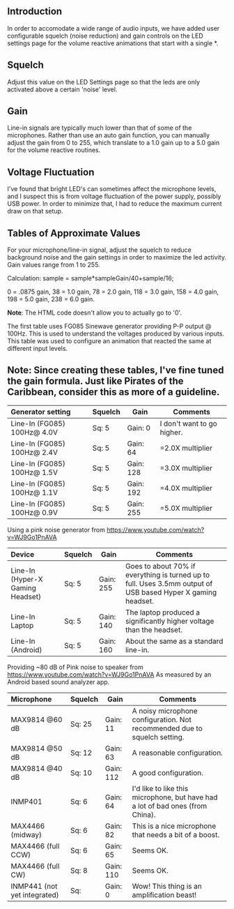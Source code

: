 ## Introduction

In order to accomodate a wide range of audio inputs, we have added user configurable squelch (noise reduction) and gain controls on the LED settings page for the volume reactive animations that start with a single *.

## Squelch
Adjust this value on the LED Settings page so that the leds are only activated above a certain 'noise' level.

## Gain
Line-in signals are typically much lower than that of some of the microphones. Rather than use an auto gain function, you can manually adjust the gain from 0 to 255, which translate to a 1.0 gain up to a 5.0 gain for the volume reactive routines.

## Voltage Fluctuation
I've found that bright LED's can sometimes affect the microphone levels, and I suspect this is from voltage fluctuation of the power supply, possibly USB power. In order to minimize that, I had to reduce the maximum current draw on that setup.

## Tables of Approximate Values

For your microphone/line-in signal, adjust the squelch to reduce background noise and the gain settings in order to maximize the led activity. Gain values range from 1 to 255.
 
Calculation:  sample = sample*sampleGain/40+sample/16;

0 = .0875 gain, 38 = 1.0 gain, 78 = 2.0 gain, 118 = 3.0 gain, 158 = 4.0 gain, 198 = 5.0 gain, 238 = 6.0 gain.

**Note**: The HTML code doesn't allow you to actually go to '0'. 

The first table uses FG085 Sinewave generator providing P-P output @ 100Hz. This is used to understand the voltages produced by various inputs. This table was used to configure an animation that reacted the same at different input levels.

## Note: Since creating these tables, I've fine tuned the gain formula. Just like Pirates of the Caribbean, consider this as more of a guideline.

| Generator setting | Squelch | Gain | Comments
| :------------- | --- | --- | ---
| Line-In (FG085) 100Hz@  4.0V  | Sq: 5 | Gain: 0   | I don't want to go higher.
| Line-In (FG085) 100Hz@  2.4V  | Sq: 5 | Gain: 64  | =2.0X multiplier
| Line-In (FG085) 100Hz@  1.5V  | Sq: 5 | Gain: 128 | =3.0X multiplier
| Line-In (FG085) 100Hz@  1.1V  | Sq: 5 | Gain: 192 | =4.0X multiplier
| Line-In (FG085) 100Hz@  0.9V  | Sq: 5 | Gain: 255 | =5.0X multiplier
 
 
 Using a pink noise generator from https://www.youtube.com/watch?v=WJ9Go1PnAVA
 
| Device | Squelch | Gain    | Comments
| :------------- | --- | ----------- | ---
| Line-In (Hyper-X Gaming Headset) | Sq: 5   | Gain: 255 | Goes to about 70% if everything is turned up to full. Uses 3.5mm output of USB based Hyper X gaming headset.
| Line-In Laptop | Sq: 5 | Gain: 140 |   The laptop produced a significantly higher voltage than the headset.
| Line-In (Android)    | Sq: 5   | Gain: 160 | About the same as a standard line-in.


Providing ~80 dB of Pink noise to speaker from https://www.youtube.com/watch?v=WJ9Go1PnAVA
As measured by an Android based sound analyzer app.

| Microphone | Squelch | Gain | Comments
| :------------- | --- | --- | ---
| MAX9814 @60 dB |     Sq: 25 | Gain: 11  | A noisy microphone configuration. Not recommended due to squelch setting.
| MAX9814 @50 dB |     Sq: 12 | Gain: 63 | A reasonable configuration.
| MAX9814 @40 dB |     Sq: 10 | Gain: 112 | A good configuration.
| INMP401 |            Sq: 6 | Gain: 64   | I'd like to like this microphone, but have had a lot of bad ones (from China).
| MAX4466 (midway) |  Sq: 6  | Gain: 82 | This is a nice microphone that needs a bit of a boost.
| MAX4466 (full CCW) | Sq: 6  | Gain: 65 | Seems OK.
| MAX4466 (full CW) |  Sq: 8  | Gain: 110 | Seems OK. 
| INMP441 (not yet integrated)             | Sq:     | Gain: 0    | Wow! This thing is an amplification beast!
